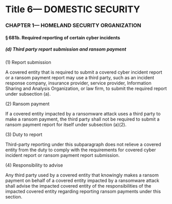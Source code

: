 
# Title 6— DOMESTIC SECURITY
### CHAPTER 1— HOMELAND SECURITY ORGANIZATION
#### § 681b. Required reporting of certain cyber incidents
##### (d) Third party report submission and ransom payment

(1) Report submission

A covered entity that is required to submit a covered cyber incident report or a ransom payment report may use a third party, such as an incident response company, insurance provider, service provider, Information Sharing and Analysis Organization, or law firm, to submit the required report under subsection (a).

(2) Ransom payment

If a covered entity impacted by a ransomware attack uses a third party to make a ransom payment, the third party shall not be required to submit a ransom payment report for itself under subsection (a)(2).

(3) Duty to report

Third-party reporting under this subparagraph does not relieve a covered entity from the duty to comply with the requirements for covered cyber incident report or ransom payment report submission.

(4) Responsibility to advise

Any third party used by a covered entity that knowingly makes a ransom payment on behalf of a covered entity impacted by a ransomware attack shall advise the impacted covered entity of the responsibilities of the impacted covered entity regarding reporting ransom payments under this section.
